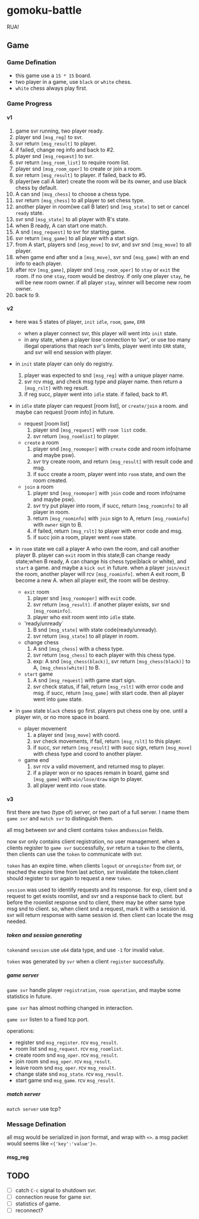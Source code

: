 # gomoku-battle
RUA!

## Game

### Game Defination
- this game use a `15 * 15` board.
- two player in a game, use `black` or `white` chess.
- `white` chess always play first.

### Game Progress

#### v1
1. game svr running, two player ready.
2. player snd `[msg_reg]` to svr.
3. svr return `[msg_result]` to player.
4. if failed, change reg info and back to #2.
5. player snd `[msg_request]` to svr.
6. svr return `[msg_room_list]` to require room list.
7. player snd `[msg_room_oper]` to create or join a room.
8. svr return `[msg_result]` to player. if failed, back to #5.
9. player(we call A later) create the room will be its owner, and use black chess by default.
10. A can snd `[msg_chess]` to choose a chess type.
11. svr return `[msg_chess]` to all player to set chess type.
12. another player in room(we call B later) snd `[msg_state]` to set or cancel `ready` state.
13. svr snd `[msg_state]` to all player with B's state.
14. when B ready, A can start one match.
15. A snd `[msg_request]` to svr for starting game.
16. svr return `[msg_game]` to all player with a start sign.
17. from A start, players snd `[msg_move]` to svr, and svr snd `[msg_move]` to all player.
18. when game end after snd a `[msg_move]`, svr snd `[msg_game]` with an end info to each player.
19. after rcv `[msg_game]`, player snd `[msg_room_oper]` to `stay` or `exit` the room.
    if no one `stay`, room would be destroy. 
    if only one player `stay`, he will be new room owner.
    if all player `stay`, winner will become new room owner.
20. back to 9.

#### v2

- here was 5 states of player, `init` `idle`, `room`, `game`, `ERR`
  - when a player connect svr, this player will went into `init` state.
  - in any state, when a player lose connection to 'svr', or use too many illegal operations that reach svr's limits, player went into `ERR` state, and svr will end session with player.
- in `init` state
  player can only do registry.
  1. player was expected to snd `[msg_reg]` with a unique player name.
  2. svr rcv msg, and check msg type and player name. then return a `[msg_rslt]` with reg result.
  3. if reg succ, player went into `idle` state. if failed, back to #1.

- in `idle` state
  player can request [room list], or `create/join` a room. and maybe can request [room info] in future.
  - request [room list]
    1. player snd `[msg_request]` with `room list` code.
    2. svr return `[msg_roomlist]` to player.
  - `create` a room
    1. player snd `[msg_roomoper]` with `create` code and room info(name and maybe psw).
    2. svr try create room, and return `[msg_result]` with result code and msg.
    3. if succ create a room, player went into `room` state, and own the room created.
  - `join` a room
    1. player snd `[msg_roomoper]` with `join` code and room info(name and maybe psw).
    2. svr try put player into room, if succ, return `[msg_roominfo]` to all player in room. 
    3. return `[msg_roominfo]` with `join` sign to A, return `[msg_roominfo]` with `owner` sign to B.
    4. if failed, return `[msg_rslt]` to player with error code and msg.
    5. if succ join a room, player went `room` state.

- in `room` state
  we call a player A who own the room, and call another player B.
  player can `exit` room in this state;B can change ready state;when B ready, A can change his chess type(black or white), and `start` a game.
  and maybe a `kick out` in future.
  when a player `join/exit` the room, another player will rcv `[msg_roominfo]`.
  when A exit room, B become a new A.
  when all player exit, the room will be destroy.

  - `exit` room
    1. player snd `[msg_roomoper]` with `exit` code.
    2. svr return `[msg_result]`. if another player exists, svr snd `[msg_roominfo]`.
    3. player who exit room went into `idle` state.
  - 'ready/unready`
    1. B snd `[msg_state]` with state code(ready/unready).
    2. svr return `[msg_state]` to all player in room.
  - change chess
    1. A snd `[msg_chess]` with a chess type.
    2. svr return `[msg_chess]` to each player with this chess type.
    3. exp: A snd `[msg_chess(black)]`, svr return `[msg_chess(black)]` to A, `[msg_chess(white)]` to B.
  - `start` game
    1. A snd `[msg_request]` with game start sign.
    2. svr check status, if fail, return `[msg_rslt]` with error code and msg. if succ, return `[msg_game]` with start code. then all player went into `game` state.

- in `game` state
  `black` chess go first. players put chess one by one. until a player win, or no more space in board.
  - player movement
    1. a player snd `[msg_move]` with coord.
    2. svr check movements, if fail, return `[msg_rslt]` to this player.
    3. if succ, svr return `[msg_result]` with succ sign, return `[msg_move]` with chess type and coord to another player.
  - game end
    1. svr rcv a valid movement, and returned msg to player. 
    2. if a player won or no spaces remain in board, game snd `[msg_game]` with `win/lose/draw` sign to player. 
    3. all player went into `room` state.  

#### v3

first there are two (type of) server, or two part of a full server. I name them `game svr` and `match svr` to distinguish them.

all msg between svr and client contains `token` and`session` fields.

now svr only contains client registration, no user management. when a clients register to `game svr` successfully, svr return a `token` to the clients, then clients can use the `token` to communicate with svr.

`token` has an expire time. when clients `logout`  or `unregister` from svr, or reached the expire time from last action, svr invalidate the token.client should register to svr again to request a new `token`. 

`session` was used to identify requests and its response. for exp, client snd a request to get exists roomlist, and svr snd a response back to client.  but before the roomlist response snd to client, there may be other same type msg snd to client. so, when client snd a request, mark it with a session id. svr will return response with same session id. then client can locate the msg needed.

##### token and session generating

`token`and `session` use `u64` data type, and use `-1` for invalid value.

`token` was generated by `svr` when a client `register` successfully.


##### game server

`game svr` handle player `registration`, `room operation`, and maybe some statistics in future.

`game svr` has almost nothing changed in interaction.

`game svr` listen to a fixed tcp port.

operations:
- register
  snd `msg_register`.
  rcv `msg_result`.
- room list
  snd `msg_request`.
  rcv `msg_roomlist`.
- create room
  snd `msg_oper`.
  rcv `msg_result`.
- join room
  snd `msg_oper`.
  rcv `msg_result`.
- leave room
  snd `msg_oper`.
  rcv `msg_result`.
- change state
  snd `msg_state`.
  rcv `msg_result`.
- start game
  snd `msg_game`.
  rcv `msg_result`.


##### match server

`match server` use tcp?

### Message Defination

all msg would be serialized in json format, and wrap with `<>`.
a msg packet would seems like `<{'key':'value'}>`.

#### msg_reg


## TODO

- [ ] catch `C-c` signal to shutdown svr.
- [ ] connection reuse for game svr.
- [ ] statistics of game.
- [ ] reconnect?
